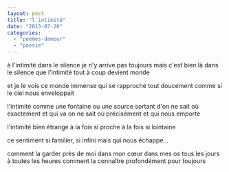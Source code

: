 ```yaml
---
layout: post
title: "l'intimité"
date: "2013-07-20"
categories: 
  - "poemes-damour"
  - "poesie"
---
```


à l'intimité dans le silence je n'y arrive pas toujours mais c'est bien là dans le silence que l'intimité tout à coup devient monde

et je le vois ce monde immense qui se rapproche tout doucement comme si le ciel nous enveloppait

l'intimité comme une fontaine ou une source sortant d'on ne sait où exactement et qui va on ne sait où précisément et qui nous emporte

l'intimité bien étrange à la fois si proche à la fois si lointaine

ce sentiment si familier, si infini mais qui nous échappe...

comment la garder près de moi dans mon cœur dans mes os tous les jours à toutes les heures comment la connaître profondément pour toujours
